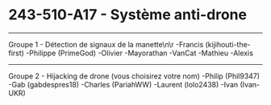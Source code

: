 # 243-510-A17 - Système anti-drone
----------------------------------------------------------------------------------
Groupe 1 - Détection de signaux de la manette\n\r
-Francis (kijihouti-the-first)
-Philippe (PrimeGod)
-Olivier
-Mayorathan
-VanCat
-Mathieu
-Alexis

----------------------------------------------------------------------------------
Groupe 2 - Hijacking de drone (vous choisirez votre nom)
-Philip	(Phil9347)
-Gab	(gabdespres18)
-Charles (PariahWW)
-Laurent (lolo2438)
-Ivan	(Ivan-UKR)